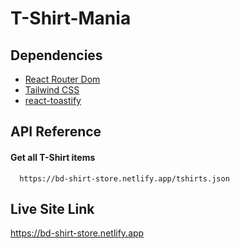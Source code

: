 
# T-Shirt-Mania




## Dependencies

 - [React Router Dom](https://reactrouter.com/en/main)
 - [Tailwind CSS](https://tailwindcss.com/)
 - [react-toastify](https://www.npmjs.com/package/react-toastify)



## API Reference

#### Get all T-Shirt items

```http
  https://bd-shirt-store.netlify.app/tshirts.json
```



## Live Site Link

https://bd-shirt-store.netlify.app
